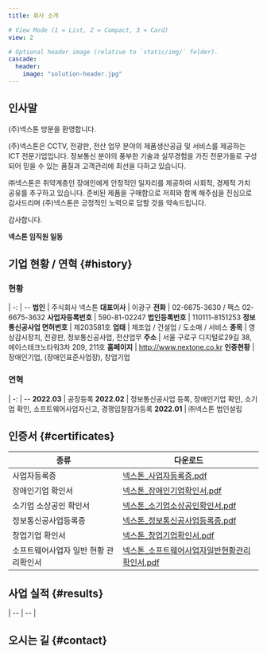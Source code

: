 ```yaml
---
title: 회사 소개

# View Mode (1 = List, 2 = Compact, 3 = Card)
view: 2

# Optional header image (relative to `static/img/` folder).
cascade:
  header:
    image: "solution-header.jpg"
---
```


## 인사말

(주)넥스톤 방문을 환영합니다.

(주)넥스톤은 CCTV, 전광판, 전산 업무 분야의 제품생산공급 및 서비스를 제공하는 ICT 전문기업입니다. 정보통신 분야의 풍부한 기술과 실무경험을 가진 전문가들로 구성되어 믿을 수 있는 품질과 고객관리에 최선을 다하고 있습니다.

㈜넥스톤은 취약계층인 장애인에게 안정적인 일자리를 제공하여 사회적, 경제적 가치 공유를 추구하고 있습니다. 준비된 제품을 구매함으로 저희와 함께 해주심을 진심으로 감사드리며 (주)넥스톤은 긍정적인 노력으로 답할 것을 약속드립니다.

감사합니다.

**넥스톤 임직원 일동**

## 기업 현황 / 연혁 {#history}

### 현황

 | 
-: | --
**법인** | 주식회사 넥스톤
**대표이사** | 이광구
**전화** | 02-6675-3630 / 팩스 02-6675-3632
**사업자등록번호** | 590-81-02247
**법인등록번호** | 110111-8151253
**정보통신공사업 면허번호** | 제203581호
**업태** | 제조업 / 건설업 / 도소매 / 서비스
**종목** | 영상감시장치, 전광판, 정보통신공사업, 전산업무
**주소** | 서울 구로구 디지털로29길 38, 에이스테크노타워3차 209, 211호
**홈페이지** | http://www.nextone.co.kr
**인증현황** | 장애인기업, (장애인표준사업장), 창업기업 

### 연혁

 | 
-: | --
**2022.03** | 공장등록
**2022.02** | 정보통신공사업 등록, 장애인기업 확인, 소기업 확인, 소프트웨어사업자신고, 경쟁입찰참가등록
**2022.01** | ㈜넥스톤 법인설립

## 인증서 {#certificates}

종류 | 다운로드
---- | --------
사업자등록증 | [넥스톤_사업자등록증.pdf](넥스톤_사업자등록증.pdf)
장애인기업 확인서 | [넥스톤_장애인기업확인서.pdf](넥스톤_장애인기업확인서.pdf)
소기업 소상공인 확인서 | [넥스톤_소기업소상공인확인서.pdf](넥스톤_소기업소상공인확인서.pdf)
정보통신공사업등록증 | [넥스톤_정보통신공사업등록증.pdf](넥스톤_정보통신공사업등록증.pdf)
창업기업 확인서 | [넥스톤_창업기업확인서.pdf](넥스톤_창업기업확인서.pdf)
소프트웨어사업자 일반 현황 관리확인서 | [넥스톤_소프트웨어사업자일반현황관리확인서.pdf](넥스톤_소프트웨어사업자일반현황관리확인서.pdf)

## 사업 실적 {#results}

 | 
-- | --
 |

## 오시는 길 {#contact}

<script type="text/javascript" src="//dapi.kakao.com/v2/maps/sdk.js?appkey=b38d90863b5a02a908e28cc28dccf318"></script>
<div id="company-map" style="width:100%; height:500px"></div>
<script>
  var container = document.getElementById('company-map');
  var options = {
    center: new kakao.maps.LatLng(37.4844101022522, 126.893265600121),
    level: 4,
    mapTypeId : kakao.maps.MapTypeId.ROADMAP
  };
  var map = new kakao.maps.Map(container, options);
  var mapTypeControl = new kakao.maps.MapTypeControl();
  map.addControl(mapTypeControl, kakao.maps.ControlPosition.TOPRIGHT);	
  var zoomControl = new kakao.maps.ZoomControl();
  map.addControl(zoomControl, kakao.maps.ControlPosition.RIGHT);
  var marker = new kakao.maps.Marker({
    position: map.getCenter(),
    title: '{{< param "company_address" >}}',
    clickable: true
  });
  marker.setMap(map);
  kakao.maps.event.addListener(marker, 'click', function() {
    window.open('https://map.kakao.com/link/map/12939518');
  });
</script>
